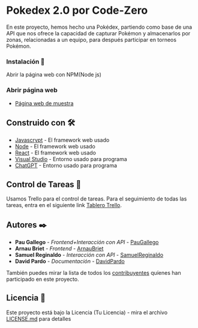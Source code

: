 # Pokedex 2.0 por Code-Zero

En este proyecto, hemos hecho una Pokédex, partiendo como base de una API que nos ofrece la capacidad de capturar Pokémon y almacenarlos por zonas, relacionadas a un equipo, para después participar en torneos Pokémon.

### Instalación 🔧

Abrir la página web con NPM(Node js)

### Abrir página web

* [Página web de muestra](https://code-zero-y72m.vercel.app/)

## Construido con 🛠️

* [Javascrypt](https://developer.mozilla.org/es/docs/Web/JavaScript) - El framework web usado
* [Node](https://nodejs.org/en) - El framework web usado
* [React](https://es.react.dev/) - El framework web usado
* [Visual Studio](https://rometools.github.io/rome/) - Entorno usado para programa
* [ChatGPT](https://chatgpt.com/) - Entorno usado para programa

## Control de Tareas 📌

Usamos Trello para el control de tareas. Para el seguimiento de todas las tareas, entra en el siguiente link [Tablero Trello](https://trello.com/invite/b/6741dd36562b40556e2b362f/ATTIf1566698819351aa8c6261e5884bb9f71495BCA4/hackathon-lleida-codezero).

## Autores ✒️

* **Pau Gallego** - *Frontend+Interacción con API* - [PauGallego](https://github.com/PauGallego)
* **Arnau Briet** - *Frontend* - [ArnauBriet](https://github.com/bri3t)
* **Samuel Reginaldo** - *Interacción con API* - [SamuelReginaldo](https://github.com/SamuelReginaldo2)
* **David Pardo** - *Documentación* - [DavidPardo](https://github.com/Crosvy111)

También puedes mirar la lista de todos los [contribuyentes](https://github.com/your/project/contributors) quíenes han participado en este proyecto. 

## Licencia 📄

Este proyecto está bajo la Licencia (Tu Licencia) - mira el archivo [LICENSE.md](LICENSE.md) para detalles

